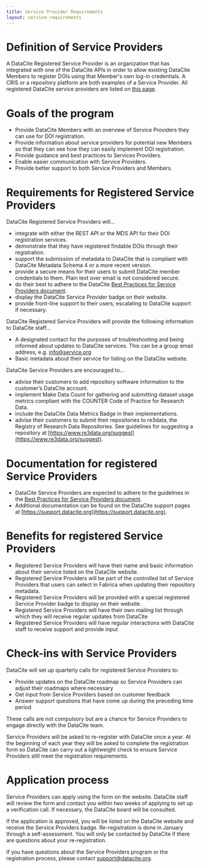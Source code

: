 ```yaml
---
title: Service Provider Requirements
layout: service-requirements
---
```


# Definition of Service Providers

A DataCite Registered Service Provider is an organization that has integrated with one of the DataCite APIs in order to allow existing DataCite Members to register DOIs using that Member's own log-in credentials. A CRIS or a repository platform are both examples of a Service Provider. All registered DataCite service providers are listed on [this page](/service-providers.html).

# Goals of the program

- Provide DataCite Members with an overview of Service Providers they can use for DOI registration.
- Provide information about service providers for potential new Members so that they can see how they can easily implement DOI registration. 
- Provide guidance and best practices to Services Providers.
- Enable easier communication with Service Providers.
- Provide better support to both Service Providers and Members.

# Requirements for Registered Service Providers

DataCite Registered Service Providers will…

- integrate with either the REST API or the MDS API for their DOI registration services. 
- demonstrate that they have registered findable DOIs through their registration.
- support the submission of metadata to DataCite that is compliant with DataCite Metadata Schema 4 or a more recent version. 
- provide a secure means for their users to submit DataCite member credentials to them. Plain text over email is not considered secure.
- do their best to adhere to the DataCite [Best Practices for Service Providers document](/documents/DataCite_BestPractices_ServiceProviders_v1.pdf).
- display the DataCite Service Provider badge on their website.
- provide front-line support to their users, escalating to DataCite support if necessary.

DataCite Registered Service Providers will provide the following information to DataCite staff…

- A designated contact for the purposes of troubleshooting and being informed about updates to DataCite services. This can be a group email address, e.g. info@service.org
- Basic metadata about their service for listing on the DataCite website.

DataCite Service Providers are encouraged to…

- advise their customers to add repository software information to the customer’s DataCite account.
- implement Make Data Count for gathering and submitting dataset usage metrics compliant with the COUNTER Code of Practice for Research Data. 
- include the DataCite Data Metrics Badge in their implementations.
- advise their customers to submit their repositories to re3data, the Registry of Research Data Repositories. See guidelines for suggesting a repository at [https://www.re3data.org/suggest](https://www.re3data.org/suggest).

# Documentation for registered Service Providers

- DataCite Service Providers are expected to adhere to the guidelines in the [Best Practices for Service Providers document](/documents/DataCite_BestPractices_ServiceProviders_v1.pdf). 
- Additional documentation can be found on the DataCite support pages at [https://support.datacite.org](https://support.datacite.org). 

# Benefits for registered Service Providers

- Registered Service Providers will have their name and basic information about their service listed on the DataCite website. 
- Registered Service Providers will be part of the controlled list of Service Providers that users can select in Fabrica when updating their repository metadata.
- Registered Service Providers will be provided with a special registered Service Provider badge to display on their website. 
- Registered Service Providers will have their own mailing list through which they will receive regular updates from DataCite
- Registered Service Providers will have regular interactions with DataCite staff to receive support and provide input 

# Check-ins with Service Providers

DataCite will set up quarterly calls for registered Service Providers to:

- Provide updates on the DataCite roadmap so Service Providers can adjust their roadmaps where necessary
- Get input from Service Providers based on customer feedback
- Answer support questions that have come up during the preceding time period

These calls are not compulsory but are a chance for Service Providers to engage directly with the DataCite team.

Service Providers will be asked to re-register with DataCite once a year. At the beginning of each year they will be asked to complete the registration form so DataCite can carry out a lightweight check to ensure Service Providers still meet the registration requirements.

# Application process

Service Providers can apply using the form on the website. DataCite staff will review the form and contact you within two weeks of applying to set up a verification call. If necessary, the DataCite board will be consulted.

If the application is approved, you will be listed on the DataCite website and receive the Service Providers badge. Re-registration is done in January through a self-assessment. You will only be contacted by DataCite if there are questions about your re-registration.

If you have questions about the Service Providers program or the registration process, please contact [support@datacite.org](mailto:support@datacite.org).
